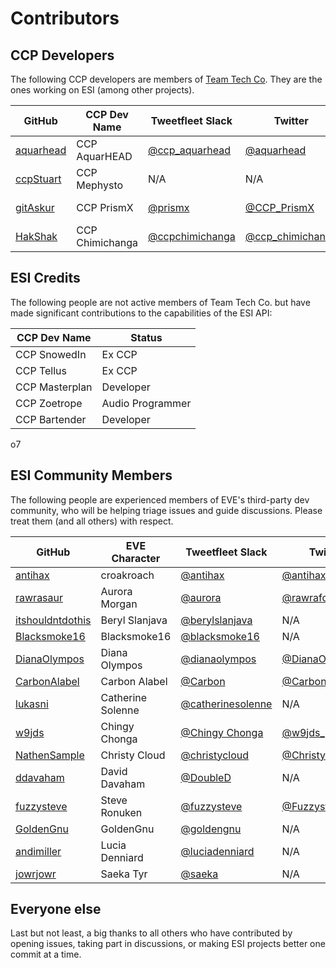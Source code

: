 # Contributors

## CCP Developers

The following CCP developers are members of [Team Tech Co](https://twitter.com/TeamTechCo). They are the ones working on ESI (among other projects).

 GitHub | CCP Dev Name | Tweetfleet Slack | Twitter | Role
--------|--------------|------------------|---------|------
[aquarhead](https://github.com/aquarhead) | CCP AquarHEAD | [@ccp_aquarhead](https://tweetfleet.slack.com/messages/@ccp_aquarhead/) | [@aquarhead](https://twitter.com/aquarhead) | Developer
[ccpStuart](https://github.com/ccpStuart) | CCP Mephysto | N/A | N/A | Project Manager
[gitAskur](https://github.com/gitAskur) | CCP PrismX | [@prismx](https://tweetfleet.slack.com/messages/@prismx/) | [@CCP_PrismX](https://twitter.com/CCP_PrismX) | Database Wizard
[HakShak](https://github.com/hakshak) | CCP Chimichanga | [@ccpchimichanga](https://tweetfleet.slack.com/messages/@ccpchimichanga/) | [@ccp_chimichanga](https://twitter.com/ccp_chimichanga) | Manager

## ESI Credits
The following people are not active members of Team Tech Co. but have made significant contributions to the capabilities of the ESI API:

 CCP Dev Name | Status |
 ------------ | ------ |
 CCP SnowedIn | Ex CCP |
 CCP Tellus   | Ex CCP |
 CCP Masterplan | Developer |
 CCP Zoetrope | Audio Programmer |
 CCP Bartender | Developer

o7

## ESI Community Members

The following people are experienced members of EVE's third-party dev community, who will be helping triage issues and guide discussions. Please treat them (and all others) with respect.

 GitHub | EVE Character | Tweetfleet Slack | Twitter
--------|---------------|------------------|---------
[antihax](https://github.com/antihax) | croakroach | [@antihax](https://tweetfleet.slack.com/messages/@antihax/) | [@antihax_croak](https://twitter.com/antihax_croak)
[rawrasaur](https://github.com/rawrasaur) | Aurora Morgan | [@aurora](https://tweetfleet.slack.com/messages/@aurora/) | [@rawrafox](https://twitter.com/rawrafox)
[itshouldntdothis](https://github.com/itshouldntdothis) | Beryl Slanjava | [@berylslanjava](https://tweetfleet.slack.com/messages/@berylslanjava/)  | N/A
[Blacksmoke16](https://github.com/Blacksmoke16) | Blacksmoke16 | [@blacksmoke16](https://tweetfleet.slack.com/messages/@blacksmoke16/) | N/A
[DianaOlympos](https://github.com/DianaOlympos) | Diana Olympos | [@dianaolympos](https://tweetfleet.slack.com/messages/@dianaolympos/) | [@DianaOlympos](https://twitter.com/DianaOlympos)
[CarbonAlabel](https://github.com/CarbonAlabel) | Carbon Alabel | [@Carbon](https://tweetfleet.slack.com/messages/@Carbon/) | [@CarbonAlabel](https://twitter.com/CarbonAlabel)
[lukasni](https://github.com/lukasni) | Catherine Solenne | [@catherinesolenne](https://tweetfleet.slack.com/messages/@catherinesolenne/) | N/A
[w9jds](https://github.com/w9jds) | Chingy Chonga | [@Chingy Chonga](https://tweetfleet.slack.com/messages/@Chingy_Chonga/) | [@w9jds_](https://twitter.com/w9jds_)
[NathenSample](https://github.com/NathenSample) | Christy Cloud | [@christycloud](https://tweetfleet.slack.com/messages/@christycloud/) | [@ChristyCloudEve](https://twitter.com/ChristyCloudEve)
[ddavaham](https://github.com/ddavaham) | David Davaham | [@DoubleD](https://tweetfleet.slack.com/messages/@DoubleD/) | N/A
[fuzzysteve](https://github.com/fuzzysteve) | Steve Ronuken | [@fuzzysteve](https://tweetfleet.slack.com/messages/@fuzzysteve/) | [@Fuzzysteve](https://twitter.com/Fuzzysteve)
[GoldenGnu](https://github.com/GoldenGnu) | GoldenGnu | [@goldengnu](https://tweetfleet.slack.com/messages/@goldengnu/) | N/A
[andimiller](https://github.com/andimiller) | Lucia Denniard | [@luciadenniard](https://tweetfleet.slack.com/messages/@luciadenniard/) | N/A
[jowrjowr](https://github.com/jowrjowr) | Saeka Tyr | [@saeka](https://tweetfleet.slack.com/messages/@saeka/) | N/A

## Everyone else

Last but not least, a big thanks to all others who have contributed by opening issues, taking part in discussions, or making ESI projects better one commit at a time.
